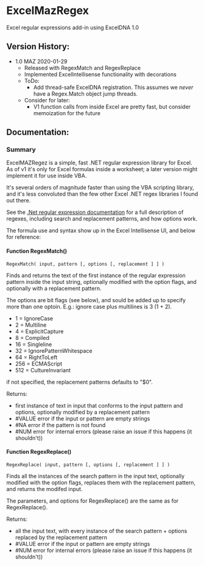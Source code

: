 # ExcelMazRegex
 Excel regular expressions add-in using ExcelDNA 1.0

 ## Version History:
 - 1.0 MAZ 2020-01-29
   - Released with RegexMatch and RegexReplace
   - Implemented ExcelIntellisense functionality with decorations
   - ToDo: 
     - Add thread-safe ExcelDNA registration. This assumes we *never* have a Regex.Match object jump threads.
   - Consider for later: 
     - V1 function calls from inside Excel are pretty fast, but consider memoization for the future

## Documentation:
### Summary
ExcelMAZRegez is a simple, fast .NET regular expression library for Excel. 
As of v1 it's only for Excel formulas inside a worksheet; a later version might implement it for use inside VBA.

It's several orders of magnitude faster than using the VBA scripting library, and it's less convoluted than the few other Excel .NET regex libraries I found out there.

See the [.Net regular expression documentation](https://docs.microsoft.com/en-us/dotnet/standard/base-types/regular-expressions) for a full description of regexes, 
including search and replacement patterns, and how options work.


The formula use and syntax show up in the Excel Intellisense UI, and below for reference:

#### Function RegexMatch()
`RegexMatch( input, pattern [, options [, replacement ] ] )`

Finds and returns the text of the first instance of the regular expression pattern inside the input string, optionally modified with the option flags, and optionally with a replacement pattern.

The options are bit flags (see below), and sould be added up to specify more than one optoin. E.g.: ignore case plus multilines is 3 (1 + 2).
* 1 = IgnoreCase
* 2 = Multiline
* 4 = ExplicitCapture
* 8 = Compiled
* 16 = Singleline
* 32 = IgnorePatternWhitespace
* 64 = RightToLeft
* 256 = ECMAScript
* 512 = CultureInvariant

if not specified, the replacement patterns defaults to "$0".

Returns:
* first instance of text in input that conforms to the input pattern and options, optionally modified by a replacement pattern
* #VALUE error if the input or pattern are empty strings
* #NA error if the pattern is not found
* #NUM error for internal errors (please raise an issue if this happens (it shouldn't))


#### Function RegexReplace()
`RegexReplace( input, pattern [, options [, replacement ] ] )`

Finds all the instances of the search pattern in the input text, optionally modified with the option flags, replaces them with the replacement pattern, and returns the modifed input.

The parameters, and options for RegexReplace() are the same as for RegexReplace().

Returns:
* all the input text, with every instance of the search pattern + options replaced by the replacement pattern
* #VALUE error if the input or pattern are empty strings
* #NUM error for internal errors (please raise an issue if this happens (it shouldn't))
